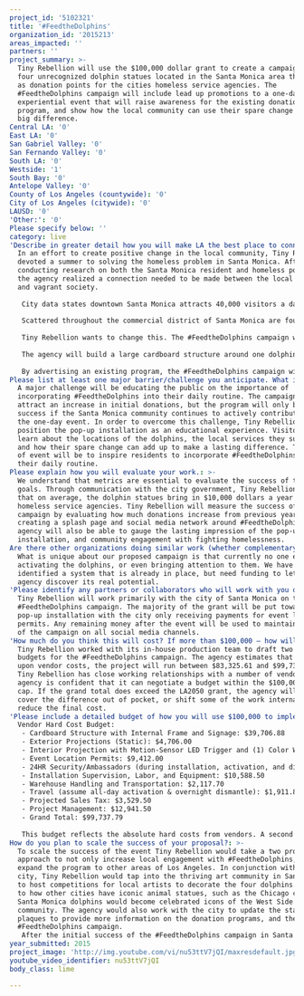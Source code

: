```yaml
---
project_id: '5102321'
title: '#FeedtheDolphins'
organization_id: '2015213'
areas_impacted: ''
partners: ''
project_summary: >-
  Tiny Rebellion will use the $100,000 dollar grant to create a campaign around
  four unrecognized dolphin statues located in the Santa Monica area that serve
  as donation points for the cities homeless service agencies. The
  #FeedtheDolphins campaign will include lead up promotions to a one-day
  experiential event that will raise awareness for the existing donation
  program, and show how the local community can use their spare change to make a
  big difference.
Central LA: '0'
East LA: '0'
San Gabriel Valley: '0'
San Fernando Valley: '0'
South LA: '0'
Westside: '1'
South Bay: '0'
Antelope Valley: '0'
County of Los Angeles (countywide): '0'
City of Los Angeles (citywide): '0'
LAUSD: '0'
'Other:': '0'
Please specify below: ''
category: live
'Describe in greater detail how you will make LA the best place to connect:': >-
  In an effort to create positive change in the local community, Tiny Rebellion
  devoted a summer to solving the homeless problem in Santa Monica. After
  conducting research on both the Santa Monica resident and homeless population,
  the agency realized a connection needed to be made between the local community
  and vagrant society. 
   
   City data states downtown Santa Monica attracts 40,000 visitors a day, many of whom come for the purpose of shopping. On average, locals spend $43 dollars per trip, which if you take just a quarter of the daily visitors, still adds up to $430,000 dollars spent per day. 
   
   Scattered throughout the commercial district of Santa Monica are four dolphin statues built by the city to solicit donations to local homeless service agencies. The installations are large -bronze- structures placed in various social hubs, but while the resources are in place to support this program, the dolphins only bring in $10,000 dollars a year because they are not advertised to the public.
   
   Tiny Rebellion wants to change this. The #FeedtheDolphins campaign will connect the Santa Monica community to an existing city program that empowers residents to fight homelessness in their daily routine. The dolphin statues are a great way to turn shoppers spare change into positive change, but they need an agency behind them to kick-start their success. Tiny Rebellion will put it’s advertising know how to create a one-day experiential event to raise awareness for the dolphin donation statues. 
   
   The agency will build a large cardboard structure around one dolphin that is animated by LED projections. Brand ambassadors will show curious passerby’s how to donate, and each time a person contributes a digital block will appear showing the price of a basic necessity (toiletries, clean clothes, access to internet, ect.). Over the course of the day these small purchases -donations- will build up like bricks showing how small change can help someone move from homeless to housed. At the end of the event the completed home will contain information on local NGO’s allowing visitors to further connect with homeless service agencies in their area. 
   
   By advertising an existing program, the #FeedtheDolphins campaign will connect Santa Monica residents to a solution for homelessness shifting the mindset of the community from passive concern to active problem solving.
Please list at least one major barrier/challenge you anticipate. What is your strategy for overcoming these obstacles?: >-
  A major challenge will be educating the public on the importance of
  incorporating #FeedtheDolphins into their daily routine. The campaign may
  attract an increase in initial donations, but the program will only become a
  success if the Santa Monica community continues to actively contribute after
  the one-day event. In order to overcome this challenge, Tiny Rebellion will
  position the pop-up installation as an educational experience. Visitors will
  learn about the locations of the dolphins, the local services they support,
  and how their spare change can add up to make a lasting difference. The goal
  of event will be to inspire residents to incorporate #FeedtheDolphins into
  their daily routine.
Please explain how you will evaluate your work.: >-
  We understand that metrics are essential to evaluate the success of the LA2050
  goals. Through communication with the city government, Tiny Rebellion found
  that on average, the dolphin statues bring in $10,000 dollars a year for local
  homeless service agencies. Tiny Rebellion will measure the success of the
  campaign by evaluating how much donations increase from previous years. By
  creating a splash page and social media network around #FeedtheDolphins, the
  agency will also be able to gauge the lasting impression of the pop-up
  installation, and community engagement with fighting homelessness.
Are there other organizations doing similar work (whether complementary or competitive)? What is unique about your proposed approach?: >-
  What is unique about our proposed campaign is that currently no one else is
  activating the dolphins, or even bringing attention to them. We have
  identified a system that is already in place, but need funding to let our
  agency discover its real potential.
'Please identify any partners or collaborators who will work with you on this project. How much of the $100,000 grant award will each partner receive?': >-
  Tiny Rebellion will work primarily with the city of Santa Monica on the
  #FeedtheDolphins campaign. The majority of the grant will be put towards the
  pop-up installation with the city only receiving payments for event location
  permits. Any remaining money after the event will be used to maintain the life
  of the campaign on all social media channels.
'How much do you think this will cost? If more than $100,000 – how will you cover the additional costs?': >-
  Tiny Rebellion worked with its in-house production team to draft two official
  budgets for the #FeedtheDolphins campaign. The agency estimates that dependent
  upon vendor costs, the project will run between $83,325.61 and $99,737.79.
  Tiny Rebellion has close working relationships with a number of vendors. The
  agency is confident that it can negotiate a budget within the $100,000 dollar
  cap. If the grand total does exceed the LA2050 grant, the agency will either
  cover the difference out of pocket, or shift some of the work internal to
  reduce the final cost.
'Please include a detailed budget of how you will use $100,000 to implement this project.': |-
  Vendor Hard Cost Budget:
   - Cardboard Structure with Internal Frame and Signage: $39,706.88
   - Exterior Projections (Static): $4,706.00
   - Interior Projection with Motion-Sensor LED Trigger and (1) Color Wash: $8,823.75
   - Event Location Permits: $9,412.00
   - 24HR Security/Ambassadors (during installation, activation, and dismantle): $6,000.15
   - Installation Supervision, Labor, and Equipment: $10,588.50
   - Warehouse Handling and Transportation: $2,117.70
   - Travel (assume all-day activation & overnight dismantle): $1,911.81
   - Projected Sales Tax: $3,529.50
   - Project Management: $12,941.50
   - Grand Total: $99,737.79
   
   This budget reflects the absolute hard costs from vendors. A second budget, drafted of the same expenses, found that the project would cost $83,325.61, which reflects a more accurate grand total of the campaign. The Immediate pricing from vendors are often much hire than what the agency ends up paying.
How do you plan to scale the success of your proposal?: >-
  To scale the success of the event Tiny Rebellion would take a two pronged
  approach to not only increase local engagement with #FeedtheDolphins, but also
  expand the program to other areas of Los Angeles. In conjunction with the
  city, Tiny Rebellion would tap into the thriving art community in Santa Monica
  to host competitions for local artists to decorate the four dolphins. Similar
  to how other cities have iconic animal statues, such as the Chicago cows, the
  Santa Monica dolphins would become celebrated icons of the West Side
  community. The agency would also work with the city to update the statue
  plaques to provide more information on the donation programs, and the
  #FeedtheDolphins campaign. 
   After the initial success of the #FeedtheDolphins campaign in Santa Monica, Tiny Rebellion would like to expand the program across greater Los Angeles. The agency would use this campaign as a case study to partner with other city governments and business hubs to build donation statues in other commercial areas. By giving neighborhoods across the city ‘dolphins’ of their own, the #FeedtheDolphins campaign will not only bring together the West Side community, but has the potential to connect all of Los Angeles to the homeless situation.
year_submitted: 2015
project_image: 'http://img.youtube.com/vi/nu53ttV7jQI/maxresdefault.jpg'
youtube_video_identifier: nu53ttV7jQI
body_class: lime

---
```

